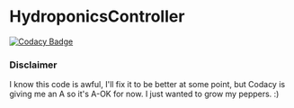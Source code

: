 # HydroponicsController

[![Codacy Badge](https://api.codacy.com/project/badge/Grade/40e638555d304282842471ad9e6a8f15)](https://www.codacy.com/app/ihatecsv/HydroponicsController?utm_source=github.com&amp;utm_medium=referral&amp;utm_content=ihatecsv/HydroponicsController&amp;utm_campaign=Badge_Grade)

### Disclaimer
I know this code is awful, I'll fix it to be better at some point, but Codacy is giving me an A so it's A-OK for now. I just wanted to grow my peppers. :)
